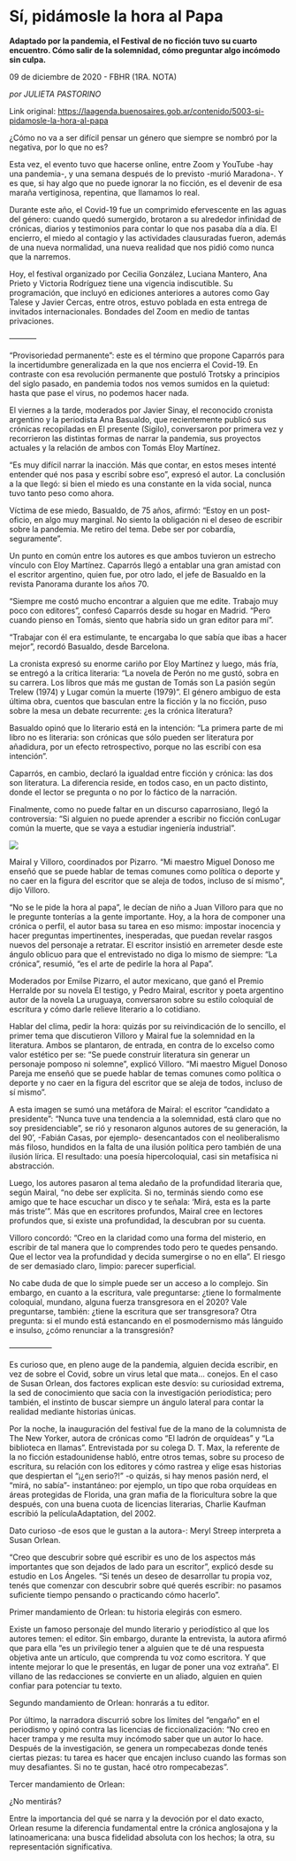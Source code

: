 # Sí, pidámosle la hora al Papa

**Adaptado por la pandemia, el Festival de no ficción tuvo su cuarto encuentro. Cómo salir de la solemnidad, cómo preguntar algo incómodo sin culpa.**

09 de diciembre de 2020 - FBHR (1RA. NOTA)

_por JULIETA PASTORINO_

Link original: https://laagenda.buenosaires.gob.ar/contenido/5003-si-pidamosle-la-hora-al-papa



¿Cómo no va a ser difícil pensar un género que siempre se nombró por la negativa, por lo que ​no es​?




Esta vez, el evento tuvo que hacerse online, entre Zoom y YouTube -hay una pandemia-, y una semana después de lo previsto -murió Maradona-. Y es que, si hay algo que no puede ignorar la no ficción, es el devenir de esa maraña vertiginosa, repentina, que llamamos lo real.




Durante este año, el Covid-19 fue un comprimido efervescente en las aguas del género: cuando quedó sumergido, brotaron a su alrededor infinidad de crónicas, diarios y testimonios para contar lo que nos pasaba día a día. El encierro, el miedo al contagio y las actividades clausuradas fueron, además de una ​nueva normalidad​, una nueva ​realidad que nos pidió como nunca que la narremos.




Hoy, el festival organizado por Cecilia González, Luciana Mantero, Ana Prieto y Victoria Rodríguez tiene una vigencia indiscutible. Su programación, que incluyó en ediciones anteriores a autores como Gay Talese y Javier Cercas, entre otros, estuvo poblada en esta entrega de invitados internacionales. Bondades del Zoom en medio de tantas privaciones.




———–




“Provisoriedad permanente”: este es el término que propone Caparrós para la incertidumbre generalizada en la que nos encierra el Covid-19. En contraste con esa ​revolución permanente que postuló Trotsky a principios del siglo pasado, en pandemia todos nos vemos sumidos en la quietud: hasta que pase el virus, no podemos hacer nada.




El viernes a la tarde, moderados por Javier Sinay, el reconocido cronista argentino y la periodista Ana Basualdo, que recientemente publicó sus crónicas recopiladas en ​El presente ​(Sigilo), conversaron por primera vez y recorrieron las distintas formas de narrar la pandemia, sus proyectos actuales y la relación de ambos con Tomás Eloy Martínez.




“Es muy difícil narrar la inacción. Más que contar, en estos meses intenté entender qué nos pasa y escribí sobre eso”, expresó el autor. La conclusión a la que llegó: si bien el miedo es una constante en la vida social, nunca tuvo tanto peso como ahora.




Víctima de ese miedo, Basualdo, de 75 años, afirmó: “Estoy en un post-oficio, en algo muy marginal. No siento la obligación ni el deseo de escribir sobre la pandemia. Me retiro del tema. Debe ser por cobardía, seguramente”.




Un punto en común entre los autores es que ambos tuvieron un estrecho vínculo con Eloy Martínez. Caparrós llegó a entablar una gran amistad con el escritor argentino, quien fue, por otro lado, el jefe de Basualdo en la revista Panorama durante los años 70.




“Siempre me costó mucho encontrar a alguien que me edite. Trabajo muy poco con editores”, confesó Caparrós desde su hogar en Madrid. “Pero cuando pienso en Tomás, siento que habría sido un gran editor para mí”.




“Trabajar con él era estimulante, te encargaba lo que sabía que ibas a hacer mejor”, recordó Basualdo, desde Barcelona.




La cronista expresó su enorme cariño por Eloy Martínez y luego, más fría, se entregó a la crítica literaria: “La novela de Perón no me gustó, sobra en su carrera. Los libros que más me gustan de Tomás son ​La pasión según Trelew ​(1974) y ​Lugar común la muerte (1979)”. El género ambiguo de esta última obra, cuentos que basculan entre la ficción y la no ficción, puso sobre la mesa un debate recurrente: ¿es la crónica literatura?




Basualdo opinó que lo literario está en la intención: “La primera parte de mi libro no es literaria: son crónicas que sólo pueden ser literatura por añadidura, por un efecto retrospectivo, porque no las escribí con esa intención”.




Caparrós, en cambio, declaró la igualdad entre ficción y crónica: las dos son literatura. La diferencia reside, en todos caso, en un pacto distinto, donde el lector se pregunta o no por lo fáctico de la narración.




Finalmente, como no puede faltar en un discurso caparrosiano, llegó la controversia: “Si alguien no puede aprender a escribir no ficción con ​Lugar común la muerte​, que se vaya a estudiar ingeniería industrial”.




![](https://cdn.flowlikemusic.com/files/images/45552/a3d75274-901a-4e49-b704-f1e27a0d7cf9.png)




Mairal y Villoro, coordinados por Pizarro. “Mi maestro Miguel Donoso me enseñó que se puede hablar de temas comunes como política o deporte y no caer en la figura del escritor que se aleja de todos, incluso de sí mismo", dijo Villoro.




“No se le pide la hora al papa”, le decían de niño a ​Juan Villoro para que no le pregunte tonterías a la gente importante. Hoy, a la hora de componer una crónica o perfil, el autor basa su tarea en eso mismo: impostar inocencia y hacer preguntas impertinentes, inesperadas, que puedan revelar rasgos nuevos del personaje a retratar. El escritor insistió en arremeter desde este ángulo oblicuo para que el entrevistado no diga lo mismo de siempre: “La crónica”, resumió, “es el arte de pedirle la hora al Papa”.




Moderados por Emilse Pizarro, el autor mexicano, que ganó el Premio Herralde por su novela ​El testigo​, y Pedro Mairal, escritor y poeta argentino autor de la novela ​La uruguaya​, conversaron sobre su estilo coloquial de escritura y cómo darle relieve literario a lo cotidiano.




Hablar del clima, pedir la hora: quizás por su reivindicación de lo sencillo, el primer tema que discutieron Villoro y Mairal fue la solemnidad en la literatura. Ambos se plantaron, de entrada, en contra de lo excelso como valor estético ​per se​: “Se puede construir literatura sin generar un personaje pomposo ni solemne”, explicó Villoro. “Mi maestro Miguel Donoso Pareja me enseñó que se puede hablar de temas comunes como política o deporte y no caer en la figura del escritor que se aleja de todos, incluso de sí mismo”.




A esta imagen se sumó una metáfora de Mairal: el escritor “candidato a presidente”: “Nunca tuve una tendencia a la solemnidad, está claro que no soy presidenciable”, se rió y resonaron algunos autores de su generación, la del 90’, -Fabián Casas, por ejemplo- desencantados con el neoliberalismo más filoso, hundidos en la falta de una ilusión política pero también de una ilusión lírica. El resultado: una poesía hipercoloquial, casi sin metafísica ni abstracción.




Luego, los autores pasaron al tema aledaño de la ​profundidad literaria que, según Mairal, “no debe ser explícita. Si no, terminás siendo como ese amigo que te hace escuchar un disco y te señala: ‘Mirá, esta es la parte más triste’”. Más que en ​escritores profundos,​ Mairal cree en ​lectores profundos que, si existe una profundidad, la descubran por su cuenta.




Villoro concordó: “Creo en la claridad como una forma del misterio, en escribir de tal manera que lo comprendes todo pero te quedes pensando. Que el lector vea la profundidad y decida sumergirse o no en ella”. El riesgo de ser demasiado claro, limpio: parecer superficial.




No cabe duda de que lo simple puede ser un acceso a lo complejo. Sin embargo, en cuanto a la escritura, vale preguntarse: ¿tiene lo formalmente coloquial, mundano, alguna fuerza transgresora en el 2020? Vale preguntarse, también: ¿tiene la escritura que ser transgresora? Otra pregunta: si el mundo está estancando en el posmodernismo más lánguido e insulso, ¿cómo renunciar a la transgresión?




—————–




Es curioso que, en pleno auge de la pandemia, alguien decida escribir, en vez de sobre el Covid, sobre un virus letal que mata… conejos. En el caso de ​Susan Orlean​, dos factores explican este desvío: su curiosidad extrema, la sed de conocimiento que sacia con la investigación periodística; pero también, el instinto de buscar siempre un ángulo lateral para contar la realidad mediante historias únicas.




Por la noche, la inauguración del festival fue de la mano de la columnista de ​The New Yorker​, autora de crónicas como ​“El ladrón de orquídeas” ​y “​La biblioteca en llamas”. Entrevistada por su colega D. T. Max, la referente de la no ficción estadounidense habló, entre otros temas, sobre su proceso de escritura, su relación con los editores y cómo rastrea y elige esas historias que despiertan el “¡¿en serio?!” -o quizás, si hay menos pasión nerd, el “mirá, no sabía”- instantáneo: por ejemplo, un tipo que roba orquídeas en áreas protegidas de Florida, una gran mafia de la floricultura sobre la que después, con una buena cuota de licencias literarias, Charlie Kaufman escribió la película ​Adaptation​, del 2002.




Dato curioso -de esos que le gustan a la autora-: Meryl Streep interpreta a Susan Orlean.




“Creo que descubrir sobre qué escribir es uno de los aspectos más importantes que son dejados de lado para un escritor”, explicó desde su estudio en Los Ángeles. “Si tenés un deseo de desarrollar tu propia voz, tenés que comenzar con descubrir sobre qué querés escribir: no pasamos suficiente tiempo pensando o practicando cómo hacerlo”.




Primer mandamiento de Orlean: tu historia elegirás con esmero.




Existe un famoso personaje del mundo literario y periodístico al que los autores temen: el editor. Sin embargo, durante la entrevista, la autora afirmó que para ella “es un privilegio tener a alguien que te dé una respuesta objetiva ante un artículo, que comprenda tu voz como escritora. Y que intente mejorar lo que le presentás, en lugar de poner una voz extraña”. El villano de las redacciones se convierte en un aliado, alguien en quien confiar para potenciar tu texto.




Segundo mandamiento de Orlean: ​honrarás a tu editor.




Por último, la narradora discurrió sobre los límites del “engaño” en el periodismo y opinó contra las licencias de ficcionalización: “No creo en hacer trampa y me resulta muy incómodo saber que un autor lo hace. Después de la investigación, se genera un rompecabezas donde tenés ciertas piezas: tu tarea es hacer que encajen incluso cuando las formas son muy desafiantes. Si no te gustan, hacé otro rompecabezas”.




Tercer mandamiento de Orlean:




¿​No mentirás?​




Entre la importancia del qué se narra y la devoción por el dato exacto, Orlean resume la diferencia fundamental entre la crónica anglosajona y la latinoamericana: una busca fidelidad absoluta con los hechos; la otra, su representación significativa.



